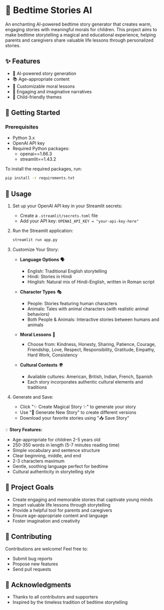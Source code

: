 # 🌙 Bedtime Stories AI

An enchanting AI-powered bedtime story generator that creates warm, engaging stories with meaningful morals for children. This project aims to make bedtime storytelling a magical and educational experience, helping parents and caregivers share valuable life lessons through personalized stories.

## ✨ Features

- 🤖 AI-powered story generation
- 📚 Age-appropriate content
- 🎯 Customizable moral lessons
- 💫 Engaging and imaginative narratives
- 👶 Child-friendly themes

## 🚀 Getting Started

### Prerequisites

- Python 3.x
- OpenAI API key
- Required Python packages:
  - openai==1.66.3
  - streamlit==1.43.2

To install the required packages, run:
```bash
pip install -r requirements.txt
```

## 📖 Usage

1. Set up your OpenAI API key in your Streamlit secrets:
   - Create a `.streamlit/secrets.toml` file
   - Add your API key: `OPENAI_API_KEY = "your-api-key-here"`

2. Run the Streamlit application:
   ```bash
   streamlit run app.py
   ```

3. Customize Your Story:
   - **Language Options** 🗣️
     - English: Traditional English storytelling
     - Hindi: Stories in Hindi
     - Hinglish: Natural mix of Hindi-English, written in Roman script
   
   - **Character Types** 🎭
     - People: Stories featuring human characters
     - Animals: Tales with animal characters (with realistic animal behaviors)
     - Both People & Animals: Interactive stories between humans and animals
   
   - **Moral Lessons** 🌟
     - Choose from: Kindness, Honesty, Sharing, Patience, Courage, 
       Friendship, Love, Respect, Responsibility, Gratitude, 
       Empathy, Hard Work, Consistency
   
   - **Cultural Contexts** 🌍
     - Available cultures: American, British, Indian, French, Spanish
     - Each story incorporates authentic cultural elements and traditions

4. Generate and Save:
   - Click "✨ Create Magical Story ✨" to generate your story
   - Use "🔄 Generate New Story" to create different versions
   - Download your favorite stories using "📥 Save Story"

💡 **Story Features:**
- Age-appropriate for children 2-5 years old
- 250-350 words in length (5-7 minutes reading time)
- Simple vocabulary and sentence structure
- Clear beginning, middle, and end
- 2-3 characters maximum
- Gentle, soothing language perfect for bedtime
- Cultural authenticity in storytelling style

## 🎯 Project Goals

- Create engaging and memorable stories that captivate young minds
- Impart valuable life lessons through storytelling
- Provide a helpful tool for parents and caregivers
- Ensure age-appropriate content and language
- Foster imagination and creativity

## 🤝 Contributing

Contributions are welcome! Feel free to:
- Submit bug reports
- Propose new features
- Send pull requests

## 🙏 Acknowledgments

- Thanks to all contributors and supporters
- Inspired by the timeless tradition of bedtime storytelling